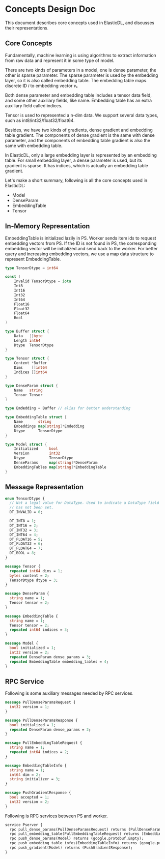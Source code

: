 # Concepts Design Doc

This document describes core concepts used in ElasticDL, and discusses their representations.

## Core Concepts

Fundamentally, machine learning is using algorithms to extract information from raw data and represent it in some type of model.

There are two kinds of parameters in a model, one is dense parameter, the other is sparse parameter. The sparse parameter is used by the embedding layer, so it is also called embedding table. The embedding table maps discrete ID *i* to embedding vector *vᵢ*.

Both dense parameter and embedding table includes a tensor data field, and some other auxiliary fields, like name. Embedding table has an extra auxiliary field called indices.

Tensor is used to represented a n-dim data. We support several data types, such as int8/int32/float32/float64.

Besides, we have two kinds of gradients, dense gradient and embedding table gradient. The components of dense gradient is the same with dense parameter, and the components of embedding table gradient is also the same with embedding table.

In ElasticDL, only a large embedding layer is represented by an embedding table. For small embedding layer, a dense parameter is used, but its gradient is sparse. It has indices, which is actually an embedding table gradient.

Let's make a short summary, following is all the core concepts used in ElasticDL:

- Model
- DenseParam
- EmbeddingTable
- Tensor

## In-Memory Representation

EmbeddingTable is initialized lazily in PS. Worker sends item ids to request embedding vectors from PS. If the ID is not found in PS, the corresponding embedding vector will be initialized and send back to the worker. For better query and increasing embedding vectors, we use a map data structure to represent EmbeddingTable.

```go
type TensorDtype = int64

const (
    Invalid TensorDtype = iota
    Int8 
    Int16
    Int32
    Int64
    Float16
    Float32
    Float64
    Bool
)

type Buffer struct {
    Data   []byte
    Length int64
    Dtype  TensorDtype
}

type Tensor struct {
    Content *Buffer
    Dims    []int64
    Indices []int64
}

type DenseParam struct {
    Name   string
    Tensor Tensor
}

type Emdedding = Buffer // alias for better understanding

type EmbeddingTable struct {
    Name       string
    Embeddings map[string]*Emdedding
    Dtype      TensorDtype
}

type Model struct {
    Initialized     bool
    Version         int32
    Dtype           TensorDtype
    DenseParams     map[string]*DenseParam
    EmbeddingTables map[string]*EmbeddingTable
}
```


## Message Representation

```proto
enum TensorDtype {
  // Not a legal value for DataType. Used to indicate a DataType field
  // has not been set.
  DT_INVALID = 0;

  DT_INT8 = 1;
  DT_INT16 = 2;
  DT_INT32 = 3;
  DT_INT64 = 4;
  DT_FLOAT16 = 5;
  DT_FLOAT32 = 6;
  DT_FLOAT64 = 7;
  DT_BOOL = 8;
}

message Tensor {
  repeated int64 dims = 1;
  bytes content = 2;
  TensorDtype dtype = 3;
}

message DenseParam {
  string name = 1;
  Tensor tensor = 2;
}

message EmbeddingTable {
  string name = 1;
  Tensor tensor = 2;
  repeated int64 indices = 3;
}

message Model {
  bool initialized = 1;
  int32 version = 2;
  repeated DenseParam dense_params = 3;
  repeated EmbeddingTable embedding_tables = 4;
}
```

## RPC Service

Following is some auxiliary messages needed by RPC services.

```proto
message PullDenseParamsRequest {
  int32 version = 1;
}

message PullDenseParamsResponse {
  bool initialized = 1;
  repeated DenseParam dense_params = 2;
}

message PullEmbeddingTableRequest {
  string name = 1;
  repeated int64 indices = 2;
}

message EmbeddingTableInfo {
  string name = 1;
  int64 dim = 2;
  string initializer = 3;
}

message PushGradientResponse {
  bool accepted = 1;
  int32 version = 2;
}
```

Following is RPC services between PS and worker.

```proto
service Pserver {
  rpc pull_dense_params(PullDenseParamsRequest) returns (PullDenseParamsResponse);
  rpc pull_embedding_table(PullEmbeddingTableRequest) returns (EmbeddingTable);
  rpc push_dense_params(Model) returns (google.protobuf.Empty);
  rpc push_embedding_table_infos(EmbeddingTableInfo) returns (google.protobuf.Empty);
  rpc push_gradient(Model) returns (PushGradientResponse);
}
```
